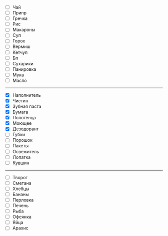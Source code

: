- [ ] Чай 
- [ ] Припр
- [ ] Гречка
- [ ] Рис
- [ ] Макароны
- [ ] Суп
- [ ] Горох
- [ ] Вермиш
- [ ] Кетчуп
- [ ] Бп
- [ ] Сухарики
- [ ] Панировка
- [ ] Мука
- [ ] Масло
---
- [x] Наполнитель
- [x] Чистин
- [x] Зубная паста
- [x] Бумага
- [x] Полотенца
- [x] Моющее
- [x] Дезодорант
- [ ] Губки
- [ ] Порошок
- [ ] Пакеты
- [ ] Освежитель
- [ ] Лопатка
- [ ] Кувшин 
________________
- [ ] Творог 
- [ ] Сметана 
- [ ] Хлебцы
- [ ] Бананы
- [ ] Перловка
- [ ] Печень
- [ ] Рыба
- [ ] Офсянка 
- [ ] Яйца
- [ ] Арахис